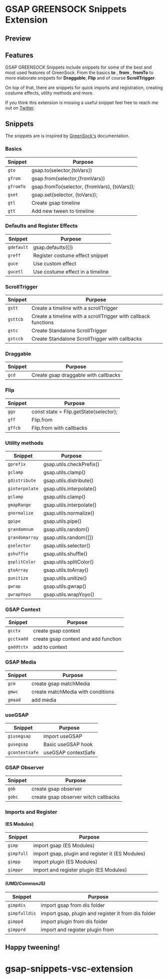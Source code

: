 # GSAP GREENSOCK Snippets Extension

## Preview

<!-- ![Alt Text](images/gsap-greensock-snippets.gif) -->

## Features

GSAP GREENSOCK Snippets include snippets for some of the best and most used features of GreenSock.
From the basics **to** , **from** , **fromTo** to more elaborate snippets for **Draggable**,
**Flip** and of course **ScrollTrigger**.

On top of that, there are snippets for quick imports and registration, creating costume effects, utility methods and more.

If you think this extension is missing a useful snippet feel free to reach me out on [Twitter](https://twitter.com/MaxCodeJourney).

## Snippets

The snippets are is inspired by [GreenSock's](https://greensock.com/) documentation.

### Basics

| Snippet   | Purpose                                      |
| --------- | -------------------------------------------- |
| `gto`     | gsap.to(selector,{toVars})                   |
| `gfrom`   | gsap.from(selector,{fromVars})               |
| `gfromTo` | gsap.fromTo(selector, {fromVars}, {toVars}); |
| `gset`    | gsap.set(selector, {toVars});                |
| `gtl`     | Create gsap timeline                         |
| `gtt`     | Add new tween to timeline                    |

### Defaults and Register Effects

| Snippet    | Purpose                          |
| ---------- | -------------------------------- |
| `gdefault` | gsap.defaults({})                |
| `greff`    | Register costume effect snippet  |
| `guce`     | Use custom effect                |
| `gucetl`   | Use costume effect in a timeline |

### ScrollTrigger

| Snippet  | Purpose                                                        |
| -------- | -------------------------------------------------------------- |
| `gstt`   | Create a timeline with a scrollTrigger                         |
| `gsttcb` | Create a timeline with a scrollTrigger with callback functions |
| `gstc`   | Create Standalone ScrollTrigger                                |
| `gstccb` | Create Standalone ScrollTrigger with callbacks                 |

### Draggable

| Snippet | Purpose                              |
| ------- | ------------------------------------ |
| `gcd`   | Create gsap draggable with callbacks |

### Flip

| Snippet | Purpose                                |
| ------- | -------------------------------------- |
| `ggs`   | const state = Flip.getState(selector); |
| `gff`   | Flip.from                              |
| `gffcb` | Flip.from with callbacks               |

### Utility methods

| Snippet        | Purpose                  |
| -------------- | ------------------------ |
| `gprefix`      | gsap.utils.checkPrefix() |
| `gclamp`       | gsap.utils.clamp()       |
| `gdistribute`  | gsap.utils.distribute()  |
| `ginterpolate` | gsap.utils.interpolate() |
| `gclamp`       | gsap.utils.clamp()       |
| `gmapRange`    | gsap.utils.interpolate() |
| `gnormalize`   | gsap.utils.normalize()   |
| `gpipe`        | gsap.utils.pipe()        |
| `grandomnum`   | gsap.utils.random()      |
| `grandomarray` | gsap.utils.random([])    |
| `gselector`    | gsap.utils.selector()    |
| `gshuffle`     | gsap.utils.shuffle()     |
| `gsplitColor`  | gsap.utils.splitColor()  |
| `gtoArray`     | gsap.utils.toArray()     |
| `gunitize`     | gsap.utils.unitize()     |
| `gwrap`        | gsap.utils.gwrap()       |
| `gwrapYoyo`    | gsap.utils.wrapYoyo()    |

### GSAP Context

| Snippet    | Purpose                              |
| ---------- | ------------------------------------ |
| `gcctx`    | create gsap context                  |
| `gcctxadd` | create gsap context and add function |
| `gaddtctx` | add to context                       |

### GSAP Media

| Snippet | Purpose                           |
| ------- | --------------------------------- |
| `gcm`   | create gsap matchMedia            |
| `gmwc`  | create matchMedia with conditions |
| `gmaad` | add media                         |

### useGSAP

| Snippet        | Purpose             |
| -------------- | ------------------- |
| `giusegsap`    | import useGSAP      |
| `gusegsap`     | Basic useGSAP hook  |
| `gcontextsafe` | useGSAP contextSafe |

### GSAP Observer

| Snippet | Purpose                              |
| ------- | ------------------------------------ |
| `gob`   | create gsap observer                 |
| `gobc`  | create gsap observer witch callbacks |

### Imports and Register

#### (ES Modules)

| Snippet    | Purpose                                          |
| ---------- | ------------------------------------------------ |
| `gimp`     | import gsap (ES Modules)                         |
| `gimpfull` | import gsap, plugin and register it (ES Modules) |
| `gimpp`    | import plugin (ES Modules)                       |
| `gimppr`   | import and register plugin (ES Modules)          |

#### (UMD/CommonJS)

| Snippet       | Purpose                                             |
| ------------- | --------------------------------------------------- |
| `gimpdis`     | import gsap from dis folder                         |
| `gimpfulldis` | import gsap, plugin and register it from dis folder |
| `gimppd`      | import plugin from dis folder                       |
| `gimpprd`     | import and register plugin from                     |

## Happy tweening!

# gsap-snippets-vsc-extension
